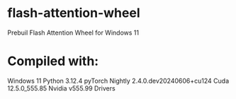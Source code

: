 # flash-attention-wheel
Prebuil Flash Attention Wheel for Windows 11

# Compiled with:
Windows 11
Python 3.12.4
pyTorch Nightly 2.4.0.dev20240606+cu124
Cuda 12.5.0_555.85
Nvidia v555.99 Drivers
